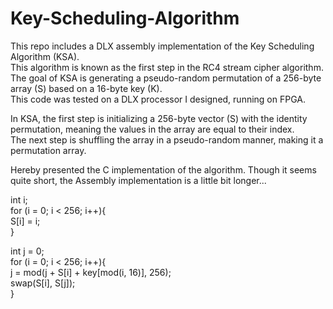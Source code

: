 # Key-Scheduling-Algorithm

This repo includes a DLX assembly implementation of the Key Scheduling Algorithm (KSA).  
This algorithm is known as the first step in the RC4 stream cipher algorithm.  
The goal of KSA is generating a pseudo-random permutation of a 256-byte array (S) based on a 16-byte key (K).  
This code was tested on a DLX processor I designed, running on FPGA.
  
In KSA, the first step is initializing a 256-byte vector (S) with the identity permutation, meaning the values in the array are equal to their index.  
The next step is shuffling the array in a pseudo-random manner, making it a permutation array.  
  
Hereby presented the C implementation of the algorithm. Though it seems quite short, the Assembly implementation is a little bit longer...  

int i;  
for (i = 0; i < 256; i++){  
    S[i] = i;  
}  
  
int j = 0;  
for (i = 0; i < 256; i++){  
    j = mod(j + S[i] + key[mod(i, 16)], 256);  
    swap(S[i], S[j]);  
}  
